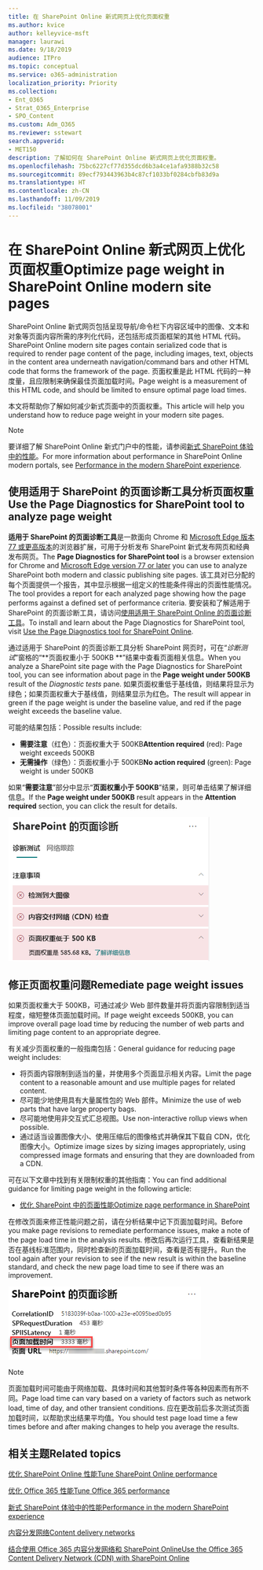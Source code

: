 ```yaml
---
title: 在 SharePoint Online 新式网页上优化页面权重
ms.author: kvice
author: kelleyvice-msft
manager: laurawi
ms.date: 9/18/2019
audience: ITPro
ms.topic: conceptual
ms.service: o365-administration
localization_priority: Priority
ms.collection:
- Ent_O365
- Strat_O365_Enterprise
- SPO_Content
ms.custom: Adm_O365
ms.reviewer: sstewart
search.appverid:
- MET150
description: 了解如何在 SharePoint Online 新式网页上优化页面权重。
ms.openlocfilehash: 75bc6227cf77d355dcd6b3a4ce1afa9388b32c58
ms.sourcegitcommit: 89ecf793443963b4c87cf1033bf0284cbfb83d9a
ms.translationtype: HT
ms.contentlocale: zh-CN
ms.lasthandoff: 11/09/2019
ms.locfileid: "38078001"
---
```

# <a name="optimize-page-weight-in-sharepoint-online-modern-site-pages"></a><span data-ttu-id="278f2-103">在 SharePoint Online 新式网页上优化页面权重</span><span class="sxs-lookup"><span data-stu-id="278f2-103">Optimize page weight in SharePoint Online modern site pages</span></span>

<span data-ttu-id="278f2-104">SharePoint Online 新式网页包括呈现导航/命令栏下内容区域中的图像、文本和对象等页面内容所需的序列化代码，还包括形成页面框架的其他 HTML 代码。</span><span class="sxs-lookup"><span data-stu-id="278f2-104">SharePoint Online modern site pages contain serialized code that is required to render page content of the page, including images, text, objects in the content area underneath navigation/command bars and other HTML code that forms the framework of the page.</span></span> <span data-ttu-id="278f2-105">页面权重是此 HTML 代码的一种度量，且应限制来确保最佳页面加载时间。</span><span class="sxs-lookup"><span data-stu-id="278f2-105">Page weight is a measurement of this HTML code, and should be limited to ensure optimal page load times.</span></span>

<span data-ttu-id="278f2-106">本文将帮助你了解如何减少新式页面中的页面权重。</span><span class="sxs-lookup"><span data-stu-id="278f2-106">This article will help you understand how to reduce page weight in your modern site pages.</span></span>

>[!NOTE]
><span data-ttu-id="278f2-107">要详细了解 SharePoint Online 新式门户中的性能，请参阅[新式 SharePoint 体验中的性能](https://docs.microsoft.com/sharepoint/modern-experience-performance)。</span><span class="sxs-lookup"><span data-stu-id="278f2-107">For more information about performance in SharePoint Online modern portals, see [Performance in the modern SharePoint experience](https://docs.microsoft.com/sharepoint/modern-experience-performance).</span></span>

## <a name="use-the-page-diagnostics-for-sharepoint-tool-to-analyze-page-weight"></a><span data-ttu-id="278f2-108">使用适用于 SharePoint 的页面诊断工具分析页面权重</span><span class="sxs-lookup"><span data-stu-id="278f2-108">Use the Page Diagnostics for SharePoint tool to analyze page weight</span></span>

<span data-ttu-id="278f2-109">**适用于 SharePoint 的页面诊断工具**是一款面向 Chrome 和 [Microsoft Edge 版本 77 或更高版本](https://www.microsoftedgeinsider.com/download?form=MI13E8&OCID=MI13E8)的浏览器扩展，可用于分析发布 SharePoint 新式发布网页和经典发布网页。</span><span class="sxs-lookup"><span data-stu-id="278f2-109">The **Page Diagnostics for SharePoint tool** is a browser extension for Chrome and [Microsoft Edge version 77 or later](https://www.microsoftedgeinsider.com/download?form=MI13E8&OCID=MI13E8) you can use to analyze SharePoint both modern and classic publishing site pages.</span></span> <span data-ttu-id="278f2-110">该工具对已分配的每个页面提供一个报告，其中显示根据一组定义的性能条件得出的页面性能情况。</span><span class="sxs-lookup"><span data-stu-id="278f2-110">The tool provides a report for each analyzed page showing how the page performs against a defined set of performance criteria.</span></span> <span data-ttu-id="278f2-111">要安装和了解适用于 SharePoint 的页面诊断工具，请访问[使用适用于 SharePoint Online 的页面诊断工具](page-diagnostics-for-spo.md)。</span><span class="sxs-lookup"><span data-stu-id="278f2-111">To install and learn about the Page Diagnostics for SharePoint tool, visit [Use the Page Diagnostics tool for SharePoint Online](page-diagnostics-for-spo.md).</span></span>

<span data-ttu-id="278f2-112">通过适用于 SharePoint 的页面诊断工具分析 SharePoint 网页时，可在“_诊断测试_”窗格的“\*\*页面权重小于 500KB \*\*”结果中查看页面相关信息。</span><span class="sxs-lookup"><span data-stu-id="278f2-112">When you analyze a SharePoint site page with the Page Diagnostics for SharePoint tool, you can see information about page in the **Page weight under 500KB** result of the _Diagnostic tests_ pane.</span></span> <span data-ttu-id="278f2-113">如果页面权重低于基线值，则结果将显示为绿色；如果页面权重大于基线值，则结果显示为红色。</span><span class="sxs-lookup"><span data-stu-id="278f2-113">The result will appear in green if the page weight is under the baseline value, and red if the page weight exceeds the baseline value.</span></span>

<span data-ttu-id="278f2-114">可能的结果包括：</span><span class="sxs-lookup"><span data-stu-id="278f2-114">Possible results include:</span></span>

- <span data-ttu-id="278f2-115">**需要注意**（红色）：页面权重大于 500KB</span><span class="sxs-lookup"><span data-stu-id="278f2-115">**Attention required** (red): Page weight exceeds 500KB</span></span>
- <span data-ttu-id="278f2-116">**无需操作**（绿色）：页面权重小于 500KB</span><span class="sxs-lookup"><span data-stu-id="278f2-116">**No action required** (green): Page weight is under 500KB</span></span>

<span data-ttu-id="278f2-117">如果“**需要注意**”部分中显示“**页面权重小于 500KB**”结果，则可单击结果了解详细信息。</span><span class="sxs-lookup"><span data-stu-id="278f2-117">If the **Page weight under 500KB** result appears in the **Attention required** section, you can click the result for details.</span></span>

![SharePoint 结果请求](media/modern-portal-optimization/pagediag-page-weight.png)

## <a name="remediate-page-weight-issues"></a><span data-ttu-id="278f2-119">修正页面权重问题</span><span class="sxs-lookup"><span data-stu-id="278f2-119">Remediate page weight issues</span></span>

<span data-ttu-id="278f2-120">如果页面权重大于 500KB，可通过减少 Web 部件数量并将页面内容限制到适当程度，缩短整体页面加载时间。</span><span class="sxs-lookup"><span data-stu-id="278f2-120">If page weight exceeds 500KB, you can improve overall page load time by reducing the number of web parts and limiting page content to an appropriate degree.</span></span>

<span data-ttu-id="278f2-121">有关减少页面权重的一般指南包括：</span><span class="sxs-lookup"><span data-stu-id="278f2-121">General guidance for reducing page weight includes:</span></span>

- <span data-ttu-id="278f2-122">将页面内容限制到适当的量，并使用多个页面显示相关内容。</span><span class="sxs-lookup"><span data-stu-id="278f2-122">Limit the page content to a reasonable amount and use multiple pages for related content.</span></span>
- <span data-ttu-id="278f2-123">尽可能少地使用具有大量属性包的 Web 部件。</span><span class="sxs-lookup"><span data-stu-id="278f2-123">Minimize the use of web parts that have large property bags.</span></span>
- <span data-ttu-id="278f2-124">尽可能地使用非交互式汇总视图。</span><span class="sxs-lookup"><span data-stu-id="278f2-124">Use non-interactive rollup views when possible.</span></span>
- <span data-ttu-id="278f2-125">通过适当设置图像大小、使用压缩后的图像格式并确保其下载自 CDN，优化图像大小。</span><span class="sxs-lookup"><span data-stu-id="278f2-125">Optimize image sizes by sizing images appropriately, using compressed image formats and ensuring that they are downloaded from a CDN.</span></span>

<span data-ttu-id="278f2-126">可在以下文章中找到有关限制权重的其他指南：</span><span class="sxs-lookup"><span data-stu-id="278f2-126">You can find additional guidance for limiting page weight in the following article:</span></span>

- [<span data-ttu-id="278f2-127">优化 SharePoint 中的页面性能</span><span class="sxs-lookup"><span data-stu-id="278f2-127">Optimize page performance in SharePoint</span></span>](https://docs.microsoft.com/sharepoint/dev/general-development/optimize-page-performance-in-sharepoint)

<span data-ttu-id="278f2-128">在修改页面来修正性能问题之前，请在分析结果中记下页面加载时间。</span><span class="sxs-lookup"><span data-stu-id="278f2-128">Before you make page revisions to remediate performance issues, make a note of the page load time in the analysis results.</span></span> <span data-ttu-id="278f2-129">修改后再次运行工具，查看新结果是否在基线标准范围内，同时检查新的页面加载时间，查看是否有提升。</span><span class="sxs-lookup"><span data-stu-id="278f2-129">Run the tool again after your revision to see if the new result is within the baseline standard, and check the new page load time to see if there was an improvement.</span></span>

![页面加载时间结果](media/modern-portal-optimization/pagediag-page-load-time.png)

>[!NOTE]
><span data-ttu-id="278f2-131">页面加载时间可能由于网络加载、具体时间和其他暂时条件等各种因素而有所不同。</span><span class="sxs-lookup"><span data-stu-id="278f2-131">Page load time can vary based on a variety of factors such as network load, time of day, and other transient conditions.</span></span> <span data-ttu-id="278f2-132">应在更改前后多次测试页面加载时间，以帮助求出结果平均值。</span><span class="sxs-lookup"><span data-stu-id="278f2-132">You should test page load time a few times before and after making changes to help you average the results.</span></span>

## <a name="related-topics"></a><span data-ttu-id="278f2-133">相关主题</span><span class="sxs-lookup"><span data-stu-id="278f2-133">Related topics</span></span>

[<span data-ttu-id="278f2-134">优化 SharePoint Online 性能</span><span class="sxs-lookup"><span data-stu-id="278f2-134">Tune SharePoint Online performance</span></span>](tune-sharepoint-online-performance.md)

[<span data-ttu-id="278f2-135">优化 Office 365 性能</span><span class="sxs-lookup"><span data-stu-id="278f2-135">Tune Office 365 performance</span></span>](tune-office-365-performance.md)

[<span data-ttu-id="278f2-136">新式 SharePoint 体验中的性能</span><span class="sxs-lookup"><span data-stu-id="278f2-136">Performance in the modern SharePoint experience</span></span>](https://docs.microsoft.com/sharepoint/modern-experience-performance.md)

[<span data-ttu-id="278f2-137">内容分发网络</span><span class="sxs-lookup"><span data-stu-id="278f2-137">Content delivery networks</span></span>](content-delivery-networks.md)

[<span data-ttu-id="278f2-138">结合使用 Office 365 内容分发网络和 SharePoint Online</span><span class="sxs-lookup"><span data-stu-id="278f2-138">Use the Office 365 Content Delivery Network (CDN) with SharePoint Online</span></span>](use-office-365-cdn-with-spo.md)
